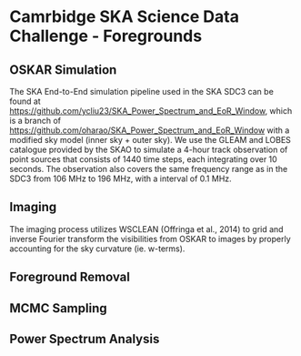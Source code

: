 # Camrbidge SKA Science Data Challenge - Foregrounds
## OSKAR Simulation
The SKA End-to-End simulation pipeline used in the SKA SDC3 can be found at
https://github.com/ycliu23/SKA_Power_Spectrum_and_EoR_Window, 
which is a branch of https://github.com/oharao/SKA_Power_Spectrum_and_EoR_Window with a modified sky model (inner sky + outer sky). We use the GLEAM and LOBES catalogue provided by the SKAO to simulate a 4-hour track observation of point sources that consists of 1440 time steps, each integrating over 10 seconds. The observation also covers the same frequency range as in the SDC3 from 106 MHz to 196 MHz, with a interval of 0.1 MHz.
## Imaging
The imaging process utilizes WSCLEAN (Offringa et al., 2014) to grid and inverse Fourier transform the visibilities from OSKAR to images by properly accounting for the sky curvature (ie. w-terms).
## Foreground Removal
## MCMC Sampling
## Power Spectrum Analysis
